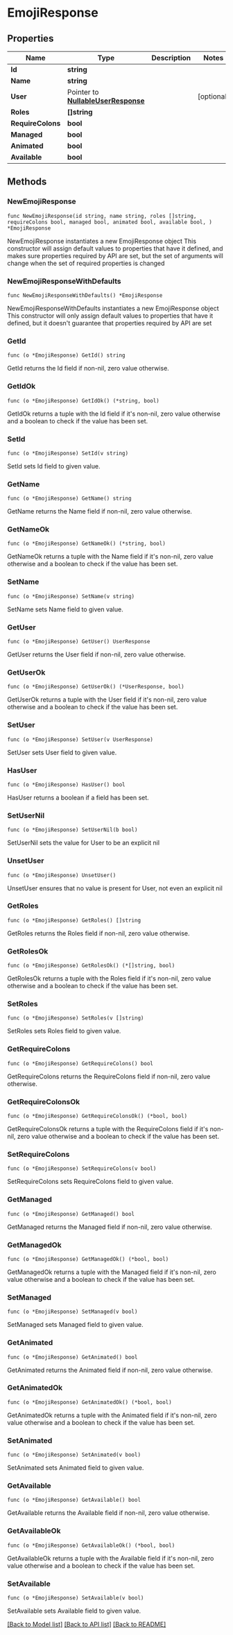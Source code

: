 # EmojiResponse

## Properties

Name | Type | Description | Notes
------------ | ------------- | ------------- | -------------
**Id** | **string** |  | 
**Name** | **string** |  | 
**User** | Pointer to [**NullableUserResponse**](UserResponse.md) |  | [optional] 
**Roles** | **[]string** |  | 
**RequireColons** | **bool** |  | 
**Managed** | **bool** |  | 
**Animated** | **bool** |  | 
**Available** | **bool** |  | 

## Methods

### NewEmojiResponse

`func NewEmojiResponse(id string, name string, roles []string, requireColons bool, managed bool, animated bool, available bool, ) *EmojiResponse`

NewEmojiResponse instantiates a new EmojiResponse object
This constructor will assign default values to properties that have it defined,
and makes sure properties required by API are set, but the set of arguments
will change when the set of required properties is changed

### NewEmojiResponseWithDefaults

`func NewEmojiResponseWithDefaults() *EmojiResponse`

NewEmojiResponseWithDefaults instantiates a new EmojiResponse object
This constructor will only assign default values to properties that have it defined,
but it doesn't guarantee that properties required by API are set

### GetId

`func (o *EmojiResponse) GetId() string`

GetId returns the Id field if non-nil, zero value otherwise.

### GetIdOk

`func (o *EmojiResponse) GetIdOk() (*string, bool)`

GetIdOk returns a tuple with the Id field if it's non-nil, zero value otherwise
and a boolean to check if the value has been set.

### SetId

`func (o *EmojiResponse) SetId(v string)`

SetId sets Id field to given value.


### GetName

`func (o *EmojiResponse) GetName() string`

GetName returns the Name field if non-nil, zero value otherwise.

### GetNameOk

`func (o *EmojiResponse) GetNameOk() (*string, bool)`

GetNameOk returns a tuple with the Name field if it's non-nil, zero value otherwise
and a boolean to check if the value has been set.

### SetName

`func (o *EmojiResponse) SetName(v string)`

SetName sets Name field to given value.


### GetUser

`func (o *EmojiResponse) GetUser() UserResponse`

GetUser returns the User field if non-nil, zero value otherwise.

### GetUserOk

`func (o *EmojiResponse) GetUserOk() (*UserResponse, bool)`

GetUserOk returns a tuple with the User field if it's non-nil, zero value otherwise
and a boolean to check if the value has been set.

### SetUser

`func (o *EmojiResponse) SetUser(v UserResponse)`

SetUser sets User field to given value.

### HasUser

`func (o *EmojiResponse) HasUser() bool`

HasUser returns a boolean if a field has been set.

### SetUserNil

`func (o *EmojiResponse) SetUserNil(b bool)`

 SetUserNil sets the value for User to be an explicit nil

### UnsetUser
`func (o *EmojiResponse) UnsetUser()`

UnsetUser ensures that no value is present for User, not even an explicit nil
### GetRoles

`func (o *EmojiResponse) GetRoles() []string`

GetRoles returns the Roles field if non-nil, zero value otherwise.

### GetRolesOk

`func (o *EmojiResponse) GetRolesOk() (*[]string, bool)`

GetRolesOk returns a tuple with the Roles field if it's non-nil, zero value otherwise
and a boolean to check if the value has been set.

### SetRoles

`func (o *EmojiResponse) SetRoles(v []string)`

SetRoles sets Roles field to given value.


### GetRequireColons

`func (o *EmojiResponse) GetRequireColons() bool`

GetRequireColons returns the RequireColons field if non-nil, zero value otherwise.

### GetRequireColonsOk

`func (o *EmojiResponse) GetRequireColonsOk() (*bool, bool)`

GetRequireColonsOk returns a tuple with the RequireColons field if it's non-nil, zero value otherwise
and a boolean to check if the value has been set.

### SetRequireColons

`func (o *EmojiResponse) SetRequireColons(v bool)`

SetRequireColons sets RequireColons field to given value.


### GetManaged

`func (o *EmojiResponse) GetManaged() bool`

GetManaged returns the Managed field if non-nil, zero value otherwise.

### GetManagedOk

`func (o *EmojiResponse) GetManagedOk() (*bool, bool)`

GetManagedOk returns a tuple with the Managed field if it's non-nil, zero value otherwise
and a boolean to check if the value has been set.

### SetManaged

`func (o *EmojiResponse) SetManaged(v bool)`

SetManaged sets Managed field to given value.


### GetAnimated

`func (o *EmojiResponse) GetAnimated() bool`

GetAnimated returns the Animated field if non-nil, zero value otherwise.

### GetAnimatedOk

`func (o *EmojiResponse) GetAnimatedOk() (*bool, bool)`

GetAnimatedOk returns a tuple with the Animated field if it's non-nil, zero value otherwise
and a boolean to check if the value has been set.

### SetAnimated

`func (o *EmojiResponse) SetAnimated(v bool)`

SetAnimated sets Animated field to given value.


### GetAvailable

`func (o *EmojiResponse) GetAvailable() bool`

GetAvailable returns the Available field if non-nil, zero value otherwise.

### GetAvailableOk

`func (o *EmojiResponse) GetAvailableOk() (*bool, bool)`

GetAvailableOk returns a tuple with the Available field if it's non-nil, zero value otherwise
and a boolean to check if the value has been set.

### SetAvailable

`func (o *EmojiResponse) SetAvailable(v bool)`

SetAvailable sets Available field to given value.



[[Back to Model list]](../README.md#documentation-for-models) [[Back to API list]](../README.md#documentation-for-api-endpoints) [[Back to README]](../README.md)



